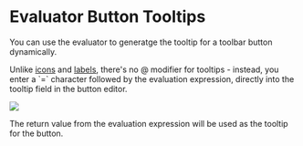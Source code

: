 # Evaluator Button Tooltips

You can use the evaluator to generatge the tooltip for a toolbar button dynamically.

Unlike [icons](icons.md) and [labels](labels.md), there's no @ modifier for tooltips - instead, you enter a \`=\` character followed by the evaluation expression, directly into the tooltip field in the button editor.

![](page>standard_variables&nodate&nouser&nofooter)

The return value from the evaluation expression will be used as the tooltip for the button.
